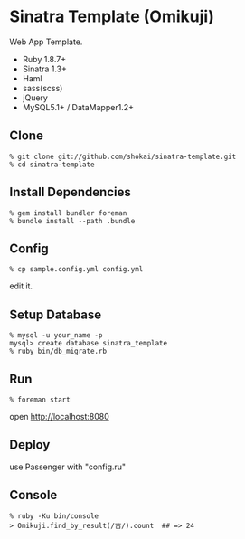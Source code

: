 Sinatra Template (Omikuji)
==========================
Web App Template.

* Ruby 1.8.7+
* Sinatra 1.3+
* Haml
* sass(scss)
* jQuery
* MySQL5.1+ / DataMapper1.2+


Clone
-----

    % git clone git://github.com/shokai/sinatra-template.git
    % cd sinatra-template


Install Dependencies
--------------------

    % gem install bundler foreman
    % bundle install --path .bundle


Config
------

    % cp sample.config.yml config.yml

edit it.


Setup Database
--------------

    % mysql -u your_name -p
    mysql> create database sinatra_template
    % ruby bin/db_migrate.rb


Run
---

    % foreman start

open [http://localhost:8080](http://localhost:8080)


Deploy
------
use Passenger with "config.ru"


Console
-------

    % ruby -Ku bin/console
    > Omikuji.find_by_result(/吉/).count  ## => 24
